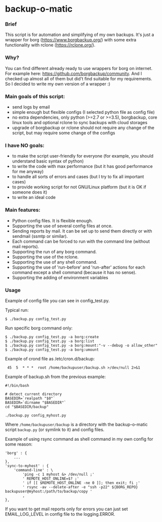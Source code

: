 # backup-o-matic

### Brief
This script is for automation and simplifying of my own backups. It's just a wrapper for
borg (https://www.borgbackup.org/) with some extra functionality with rclone (https://rclone.org/).

### Why?
You can find different already ready to use wrappers for borg on internet. For example here: https://github.com/borgbackup/community. And I checked up almost all of them but did't find suitable for my requirements. So I decided to write my own version of a wrapper :)

### Main goals of this script:
 - send logs by email
 - simple enough but flexible configs (I selected python file as config file)
 - no extra dependencies, only python (>=2.7 or >=3.5), borgbackup, core
   linux tools and optional rclone to sync backups with cloud storages
 - upgrade of borgbackup or rclone should not require any change of the script,
   but may require some change of the configs

### I have NO goals:
 - to make the script user-friendly for everyone (for example, you should understand basic syntax of python)
 - to write the code with max performance (but it has good performance for me anyway)
 - to handle all sorts of errors and cases (but I try to fix all important cases)
 - to provide working script for not GNU/Linux platform (but it is OK if someone does it)
 - to write an ideal code

### Main features:
 - Python config files. It is flexible enough.
 - Supporting the use of several config files at once.
 - Sending reports by mail.  It can be set up to send them directly or with sendmail (ssmtp or similar).
 - Each command can be forced to run with the command line (without mail reports).
 - Supporting the run of any borg command.
 - Supporting the use of the rclone.
 - Supporting the use of any shell command.
 - Supporting the use of 'run-before' and 'run-after' actions for each command except a shell command (because it has no sense).
 - Supporting the adding of environment variables

### Usage
Example of config file you can see in config_test.py.

Typical run:
```
$ ./backup.py config_test.py
```
Run specific borg command only:
```
$ ./backup.py config_test.py -a borg:create
$ ./backup.py config_test.py -a borg:list
$ ./backup.py config_test.py -a borg:mount:"-v --debug -o allow_other"
$ ./backup.py config_test.py -a borg:umount
```
Example of crond file as /etc/cron.d/backup:
```
 45  5  * * *  root /home/backupuser/backup.sh >/dev/null 2>&1
```
Example of backup.sh from the previous example:
```
#!/bin/bash
  
# detect current directory
BASEDIR=`realpath "$0"`
BASEDIR=`dirname "$BASEDIR"`
cd "$BASEDIR/backup"

./backup.py config_myhost.py
```
Where `/home/backupuser/backup` is a directory with the backup-o-matic script `backup.py` (or symlink to it) and config files.

Example of using rsync command as shell command in my own config for some reason:
```
'borg' : {
    ...
},
'sync-to-myhost' : {
    'command-line' : \
        'ping -c 1 myhost &> /dev/null ;'
        ' REMOTE_HOST_ONLINE=$? ;'
        ' if [[ $REMOTE_HOST_ONLINE -ne 0 ]]; then exit; fi ;'
        ' rsync -av --delete-after -e "ssh -p22" ${BORG_REPO} backupuser@myhost:/path/to/backup/copy '
        ,
},
```

If you want to get mail reports only for errors you can just set EMAIL_LOG_LEVEL in config file to the logging.ERROR.